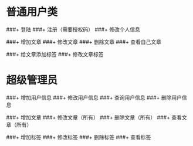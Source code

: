 # 普通用户类

###+ 登陆
###+ 注册（需要授权码）
###+ 修改个人信息

###+ 增加文章
###+ 修改文章
###+ 删除文章
###+ 查看自己文章

###+ 给文章添加标签
###+ 修改文章标签

# 超级管理员

###+ 增加用户信息
###+ 修改用户信息
###+ 查询用户信息
###+ 删除用户信息

###+ 增加文章
###+ 修改文章（所有）
###+ 删除文章（所有）
###+ 查看文章（所有）

###+ 增加标签
###+ 修改标签
###+ 删除标签
###+ 查看标签

 
